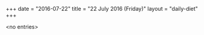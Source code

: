 +++
date = "2016-07-22"
title = "22 July 2016 (Friday)"
layout = "daily-diet"
+++

<p>&lt;no entries&gt;</p>
